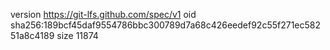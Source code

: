 version https://git-lfs.github.com/spec/v1
oid sha256:189bcf45daf9554786bbc300789d7a68c426eedef92c55f271ec58251a8c4189
size 11874
